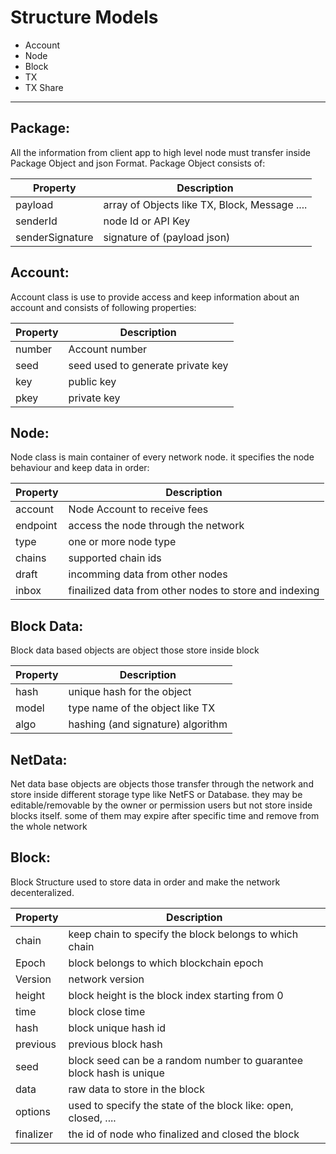 # Structure Models

- Account
- Node
- Block
- TX
- TX Share

---
## Package:
All the information from client app to high level node must transfer inside Package Object and json Format. Package Object consists of:

| Property | Description |
|----------|-------------|
| payload | array of Objects like TX, Block, Message .... |
| senderId | node Id or API Key  |
| senderSignature | signature of (payload json)  |


## Account:
Account class is use to provide access and keep information about an account and consists of following properties:

| Property | Description |
|----------|-------------|
| number | Account number |
| seed | seed used to generate private key |
| key | public key |
| pkey | private key |

## Node:
Node class is main container of every network node. it specifies the node behaviour and keep data in order:

| Property | Description |
|----------|-------------|
| account | Node Account to receive fees |
| endpoint | access the node through the network |
| type | one or more node type |
| chains | supported chain ids |
| draft | incomming data from other nodes |
| inbox | finailized data from other nodes  to store and indexing |

## Block Data:
Block data based objects are object those store inside block

| Property | Description |
|----------|-------------|
| hash | unique hash for the object |
| model | type name of the object like TX |
| algo | hashing (and signature) algorithm |


## NetData:
Net data base objects are objects those transfer through the network and store inside different storage type like NetFS or Database. they may be editable/removable by the owner or permission users but not store inside blocks itself. some of them may expire after specific time and remove from the whole network

## Block:
Block Structure used to store data in order and make the network decenteralized.

| Property | Description |
|----------|-------------|
| chain | keep chain to specify the block belongs to which chain |
| Epoch | block belongs to which blockchain epoch |
| Version | network version |
| height | block height is the block index starting from 0 |
| time | block close time |
| hash | block unique hash id |
| previous | previous block hash |
| seed | block seed can be a random number to guarantee block hash is unique |
| data | raw data to store in the block |
| options | used to specify the state of the block like: open, closed, .... |
| finalizer | the id of node who finalized and closed the block |

